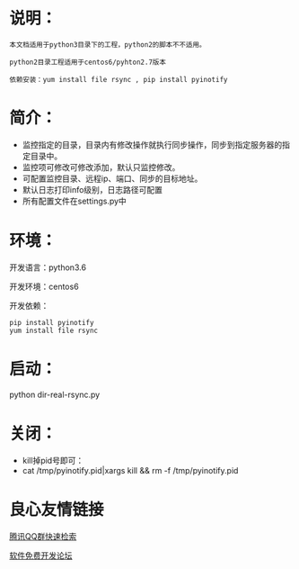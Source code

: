 # 说明：
    本文档适用于python3目录下的工程，python2的脚本不不适用。

    python2目录工程适用于centos6/pyhton2.7版本

    依赖安装：yum install file rsync , pip install pyinotify


# 简介：

- 监控指定的目录，目录内有修改操作就执行同步操作，同步到指定服务器的指定目录中。
- 监控项可修改可修改添加，默认只监控修改。
- 可配置监控目录、远程ip、端口、同步的目标地址。
- 默认日志打印info级别，日志路径可配置
- 所有配置文件在settings.py中

# 环境：
开发语言：python3.6

开发环境：centos6

开发依赖：
```
pip install pyinotify
yum install file rsync
```
# 启动：
python dir-real-rsync.py
# 关闭：
- kill掉pid号即可：
- cat /tmp/pyinotify.pid|xargs kill && rm -f /tmp/pyinotify.pid

 # 良心友情链接

[腾讯QQ群快速检索](http://u.720life.cn/s/8cf73f7c)

[软件免费开发论坛](http://u.720life.cn/s/bbb01dc0)